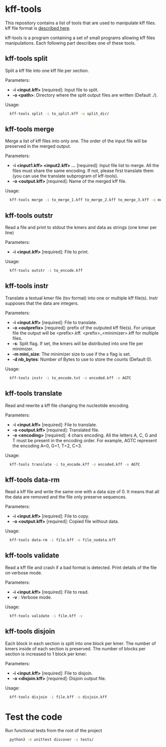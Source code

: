 # kff-tools

This repository contains a list of tools that are used to manipulate kff files.
kff file format is [described here](https://github.com/yoann-dufresne/kmer_file_format).

kff-tools is a program containing a set of small programs allowing kff files manipulations.
Each following part describes one of these tools.

## kff-tools split

Split a kff file into one kff file per section.

Parameters:
* **-i &lt;input.kff&gt;** \[required\]: Input file to split.
* **-o &lt;path&gt;**: Directory where the split output files are written (Default ./).

Usage:
```bash
  kff-tools split -i to_split.kff -o split_dir/
```

## kff-tools merge

Merge a list of kff files into only one.
The order of the input file will be preserved in the merged output.

Parameters:
* **-i &lt;input1.kff&gt; &lt;input2.kff&gt; ...** \[required\]: Input file list to merge.
All the files must share the same encoding.
If not, please first translate them (you can use the translate subprogram of kff-tools).
* **-o &lt;output.kff&gt;** \[required\]: Name of the merged kff file.

Usage:
```bash
  kff-tools merge -i to_merge_1.kff to_merge_2.kff to_merge_3.kff -o merged.kff
```

## kff-tools outstr

Read a file and print to stdout the kmers and data as strings (one kmer per line)

Parameters:
* **-i &lt;input.kff&gt;** \[required\]: File to print.

Usage:
```bash
  kff-tools outstr -i to_encode.kff
```

## kff-tools instr

Translate a textual kmer file (tsv format) into one or multiple kff file(s).
Instr supposes that the data are integers.

Parameters:
* **-i &lt;input.kff&gt;** \[required\]: File to translate.
* **-o &lt;outprefix&gt;** \[required\]: prefix of the outputed kff file(s). For unique file the output will be &lt;prefix&gt;.kff. &lt;prefix&gt;\_&lt;minimizer&gt;.kff for multiple files.
* **-s**: Split flag. If set, the kmers will be distributed into one file per minimizer.
* **-m mini_size**: The minimizer size to use if the s flag is set.
* **-d nb_bytes**: Number of Bytes to use to store the counts (Default 0).



Usage:
```bash
  kff-tools instr -i to_encode.txt -o encoded.kff -e AGTC
```


## kff-tools translate

Read and rewrite a kff file changing the nucleotide encoding.

Parameters:
* **-i &lt;input.kff&gt;** \[required\]: File to translate.
* **-o &lt;output.kff&gt;** \[required\]: Translated file.
* **-e &lt;encoding&gt;** \[required\]: 4 chars encoding. All the letters A, C, G and T must be present in the encoding order.
For example, AGTC represent the encoding A=0, G=1, T=2, C=3.

Usage:
```bash
  kff-tools translate -i to_encode.kff -o encoded.kff -e AGTC
```

## kff-tools data-rm

Read a kff file and write the same one with a data size of 0.
It means that all the data are removed and the file only preserve sequences.

Parameters:
* **-i &lt;input.kff&gt;** \[required\]: File to copy.
* **-o &lt;output.kff&gt;** \[required\]: Copied file without data.

Usage:
```bash
  kff-tools data-rm -i file.kff -o file_nodata.kff
```

## kff-tools validate

Read a kff file and crash if a bad format is detected.
Print details of the file on verbose mode.

Parameters:
* **-i &lt;input.kff&gt;** \[required\]: File to read.
* **-v** : Verbose mode.

Usage:
```bash
  kff-tools validate -i file.kff -v
```

## kff-tools disjoin

Each block in each section is split into one block per kmer.
The number of kmers inside of each section is preserved.
The number of blocks per section is increased to 1 block per kmer.

Parameters:
* **-i &lt;input.kff&gt;** \[required\]: File to disjoin.
* **-o &lt;disjoin.kff&gt;** \[required\]: Disjoin output file.

Usage:
```bash
  kff-tools disjoin -i file.kff -o disjoin.kff
```


# Test the code

Run functional tests from the root of the project

```bash
  python3 -m unittest discover -s tests/
```

